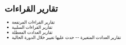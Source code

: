 # تقارير القراءات
+ تقارير القراءات المرتفعة
+ تقارير القراءات السلبية
+ تقارير العدادت المعطلة
+ تقارير العدادت المتغيرة -- حدث عليها تغيير خلال الدورة الحالية

